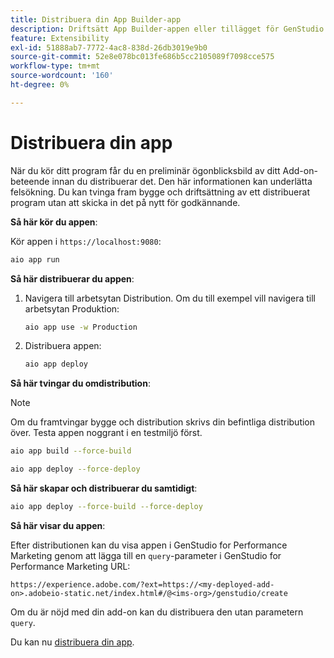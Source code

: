 ```yaml
---
title: Distribuera din App Builder-app
description: Driftsätt App Builder-appen eller tillägget för GenStudio for Performance Marketing.
feature: Extensibility
exl-id: 51888ab7-7772-4ac8-838d-26db3019e9b0
source-git-commit: 52e8e078bc013fe686b5cc2105089f7098cce575
workflow-type: tm+mt
source-wordcount: '160'
ht-degree: 0%

---
```


# Distribuera din app

När du kör ditt program får du en preliminär ögonblicksbild av ditt Add-on-beteende innan du distribuerar det. Den här informationen kan underlätta felsökning. Du kan tvinga fram bygge och driftsättning av ett distribuerat program utan att skicka in det på nytt för godkännande.


**Så här kör du appen**:

Kör appen i `https://localhost:9080`:

```bash
aio app run
```

**Så här distribuerar du appen**:

1. Navigera till arbetsytan Distribution. Om du till exempel vill navigera till arbetsytan Produktion:

   ```bash
   aio app use -w Production
   ```

1. Distribuera appen:

   ```bash
   aio app deploy
   ```

**Så här tvingar du omdistribution**:

>[!NOTE]
>
>Om du framtvingar bygge och distribution skrivs din befintliga distribution över. Testa appen noggrant i en testmiljö först.

```bash
aio app build --force-build
```

```bash
aio app deploy --force-deploy
```

**Så här skapar och distribuerar du samtidigt**:

```bash
aio app deploy --force-build --force-deploy
```

**Så här visar du appen**:

Efter distributionen kan du visa appen i GenStudio for Performance Marketing genom att lägga till en `query`-parameter i GenStudio for Performance Marketing URL:

`https://experience.adobe.com/?ext=https://<my-deployed-add-on>.adobeio-static.net/index.html#/@<ims-org>/genstudio/create`

Om du är nöjd med din add-on kan du distribuera den utan parametern `query`.

Du kan nu [distribuera din app](distribute-app.md).
